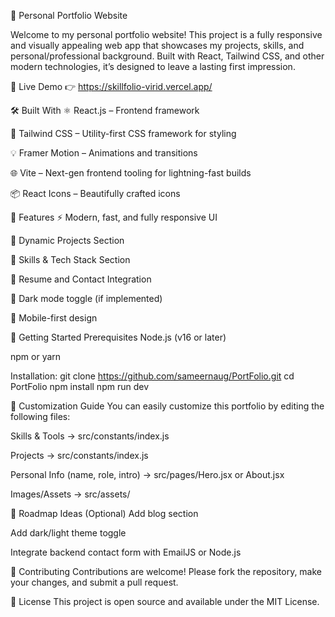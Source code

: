 🌟 Personal Portfolio Website

Welcome to my personal portfolio website!
This project is a fully responsive and visually appealing web app that showcases my projects, skills, and personal/professional background. Built with React, Tailwind CSS, and other modern technologies, it’s designed to leave a lasting first impression.

🔗 Live Demo
👉 https://skillfolio-virid.vercel.app/

🛠️ Built With
⚛️ React.js – Frontend framework

🎨 Tailwind CSS – Utility-first CSS framework for styling

💡 Framer Motion – Animations and transitions

🌐 Vite – Next-gen frontend tooling for lightning-fast builds

📦 React Icons – Beautifully crafted icons



📁 Features
⚡ Modern, fast, and fully responsive UI

💼 Dynamic Projects Section

🧠 Skills & Tech Stack Section

📄 Resume and Contact Integration

🌙 Dark mode toggle (if implemented)

📱 Mobile-first design




🚀 Getting Started
Prerequisites
Node.js (v16 or later)

npm or yarn


Installation:
git clone https://github.com/sameernaug/PortFolio.git
cd PortFolio
npm install
npm run dev


🧠 Customization Guide
You can easily customize this portfolio by editing the following files:

Skills & Tools → src/constants/index.js

Projects → src/constants/index.js

Personal Info (name, role, intro) → src/pages/Hero.jsx or About.jsx

Images/Assets → src/assets/

📌 Roadmap Ideas (Optional)
 Add blog section

 Add dark/light theme toggle

 Integrate backend contact form with EmailJS or Node.js

🤝 Contributing
Contributions are welcome! Please fork the repository, make your changes, and submit a pull request.

🧾 License
This project is open source and available under the MIT License.
